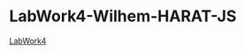 # LabWork4-Wilhem-HARAT-JS

[LabWork4](https://raw.githack.com/ViveLesCrepess/LabWork4-Wilhem-HARAT-JS/main/LabWork4-JS-Wilhem-HARAT/index.html)
